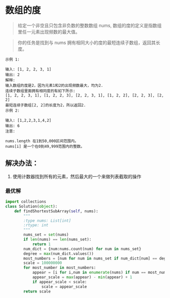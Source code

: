 # 数组的度

> 给定一个非空且只包含非负数的整数数组 nums, 数组的度的定义是指数组里任一元素出现频数的最大值。

> 你的任务是找到与 nums 拥有相同大小的度的最短连续子数组，返回其长度。

```
示例 1:

输入: [1, 2, 2, 3, 1]
输出: 2
解释: 
输入数组的度是2，因为元素1和2的出现频数最大，均为2.
连续子数组里面拥有相同度的有如下所示:
[1, 2, 2, 3, 1], [1, 2, 2, 3], [2, 2, 3, 1], [1, 2, 2], [2, 2, 3], [2, 2]
最短连续子数组[2, 2]的长度为2，所以返回2.
示例 2:

输入: [1,2,2,3,1,4,2]
输出: 6
注意:

nums.length 在1到50,000区间范围内。
nums[i] 是一个在0到49,999范围内的整数。
```

## 解决办法：
1. 使用计数器找到所有的元素，然后最大的一个来做列表截取的操作


### 最优解

```python
import collections
class Solution(object):
    def findShortestSubArray(self, nums):
        """
        :type nums: List[int]
        :rtype: int
        """
        nums_set = set(nums)
        if len(nums) == len(nums_set):
            return 1
        num_dict = {num:nums.count(num) for num in nums_set}
        degree = max(num_dict.values())
        most_numbers = [num for num in nums_set if num_dict[num] == degree]
        scale = 100000000
        for most_number in most_numbers:
            appear = [i for i,num in enumerate(nums) if num == most_number]
            appear_scale = max(appear) - min(appear) + 1
            if appear_scale < scale:
                scale = appear_scale
        return scale
```